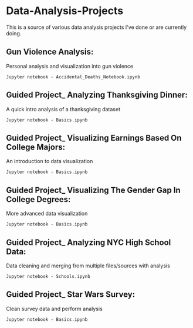 # Data-Analysis-Projects
This is a source of various data analysis projects I've done or are currently doing.

## Gun Violence Analysis: 
Personal analysis and visualization into gun violence

    Jupyter notebook - Accidental_Deaths_Notebook.ipynb

## Guided Project_ Analyzing Thanksgiving Dinner:
  A quick intro analysis of a thanksgiving dataset
    
    Jupyter notebook - Basics.ipynb
  
## Guided Project_ Visualizing Earnings Based On College Majors:
  An introduction to data visualization
    
    Jupyter notebook - Basics.ipynb
  
## Guided Project_ Visualizing The Gender Gap In College Degrees:
  More advanced data visualization
    
    Jupyter notebook - Basics.ipynb
    
## Guided Project_ Analyzing NYC High School Data:
  Data cleaning and merging from multiple files/sources with analysis
  
    Jupyter notebook - Schools.ipynb

## Guided Project_ Star Wars Survey:
  Clean survey data and perform analysis
  
    Jupyter notebook - Basics.ipynb

